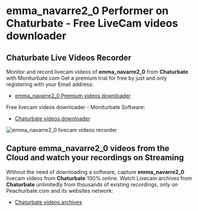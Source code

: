 # emma_navarre2_0 Performer on Chaturbate - Free LiveCam videos downloader

## Chaturbate Live Videos Recorder

Monitor and record livecam videos of **emma_navarre2_0** from **Chaturbate** with Moniturbate.com
Get a premium trial for free by just and only registering with your Email address:
* [emma_navarre2_0 Premium videos downloader](https://moniturbate.com/request-demo-licence-key.html)

Free livecam videos downloader - Moniturbate Software:
* [Chaturbate videos downloader](https://moniturbate.com/moniturbate-download-software.html)

![emma_navarre2_0 livecam videos recorder](https://peachurnet.com/templates/moniturbate-software.png)


## Capture emma_navarre2_0 videos from the Cloud and watch your recordings on Streaming

Without the need of downloading a software, capture **emma_navarre2_0** livecam videos from **Chaturbate** 100% online.
Watch Livecam archives from **Chaturbate** unlimitedly from thousands of existing recordings, only on Peachurbate.com and its websites network:
* [Chaturbate videos archives](https://peachurnet.com/)